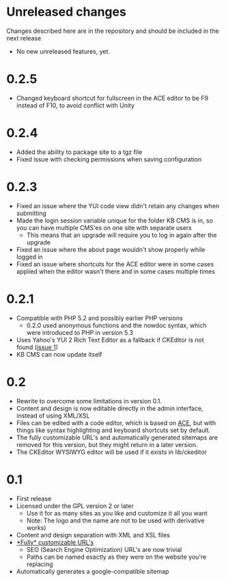 # Unreleased changes #
Changes described here are in the repository and should be included in the next release

<!--
-->
* No new unreleased features, yet.

# 0.2.5 #
  * Changed keyboard shortcut for fullscreen in the ACE editor to be F9 instead of F10, to avoid conflict with Unity

# 0.2.4 #
  * Added the ability to package site to a tgz file
  * Fixed issue with checking permissions when saving configuration

# 0.2.3 #
  * Fixed an issue where the YUI code view didn't retain any changes when submitting
  * Made the login session variable unique for the folder KB CMS is in, so you can have multiple CMS'es on one site with separate users
    * This means that an upgrade will require you to log in again after the upgrade
  * Fixed an issue where the about page wouldn't show properly while logged in
  * Fixed an issue where shortcuts for the ACE editor were in some cases applied when the editor wasn't there and in some cases multiple times

# 0.2.1 #
  * Compatible with PHP 5.2 and possibly earlier PHP versions
    * 0.2.0 used anonymous functions and the nowdoc syntax, which were introduced to PHP in version 5.3
  * Uses Yahoo's YUI 2 Rich Text Editor as a fallback if CKEditor is not found ([issue 1](https://code.google.com/p/kbcms/issues/detail?id=1))
  * KB CMS can now update itself

# 0.2 #
  * Rewrite to overcome some limitations in version 0.1.
  * Content and design is now editable directly in the admin interface, instead of using XML/XSL
  * Files can be edited with a code editor, which is based on [ACE](http://ace.ajax.org/), but with things like syntax highlighting and keyboard shortcuts set by default.
  * The fully customizable URL's and automatically generated sitemaps are removed for this version, but they might return in a later version.
  * The CKEditor WYSIWYG editor will be used if it exists in lib/ckeditor

# 0.1 #
  * First release
  * Licensed under the GPL version 2 or later
    * Use it for as many sites as you like and customize it all you want
    * Note: The logo and the name are not to be used with derivative works)
  * Content and design separation with XML and XSL files
  * [\*Fully\* customizable URL's](CustomURLs.md)
    * SEO (Search Engine Optimization) URL's are now trivial
    * Paths can be named exactly as they were on the website you're replacing
  * Automatically generates a google-compatible sitemap
